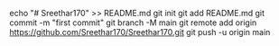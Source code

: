 echo "# Sreethar170" >> README.md
git init
git add README.md
git commit -m "first commit"
git branch -M main
git remote add origin https://github.com/Sreethar170/Sreethar170.git
git push -u origin main
